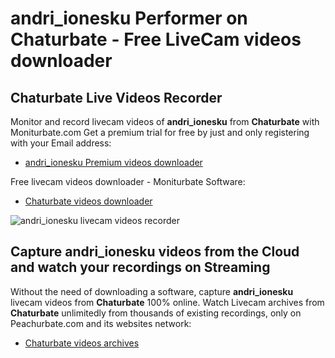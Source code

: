 # andri_ionesku Performer on Chaturbate - Free LiveCam videos downloader

## Chaturbate Live Videos Recorder

Monitor and record livecam videos of **andri_ionesku** from **Chaturbate** with Moniturbate.com
Get a premium trial for free by just and only registering with your Email address:
* [andri_ionesku Premium videos downloader](https://moniturbate.com/request-demo-licence-key.html)

Free livecam videos downloader - Moniturbate Software:
* [Chaturbate videos downloader](https://moniturbate.com/moniturbate-download-software.html)

![andri_ionesku livecam videos recorder](https://peachurnet.com/templates/moniturbate-software.png)


## Capture andri_ionesku videos from the Cloud and watch your recordings on Streaming

Without the need of downloading a software, capture **andri_ionesku** livecam videos from **Chaturbate** 100% online.
Watch Livecam archives from **Chaturbate** unlimitedly from thousands of existing recordings, only on Peachurbate.com and its websites network:
* [Chaturbate videos archives](https://peachurnet.com/)